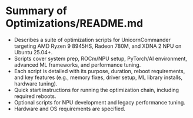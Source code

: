 # Summary of Optimizations/README.md

- Describes a suite of optimization scripts for UnicornCommander targeting AMD Ryzen 9 8945HS, Radeon 780M, and XDNA 2 NPU on Ubuntu 25.04+.
- Scripts cover system prep, ROCm/NPU setup, PyTorch/AI environment, advanced ML frameworks, and performance tuning.
- Each script is detailed with its purpose, duration, reboot requirements, and key features (e.g., memory fixes, driver setup, ML library installs, hardware tuning).
- Quick start instructions for running the optimization chain, including required reboots.
- Optional scripts for NPU development and legacy performance tuning.
- Hardware and OS requirements are specified.
